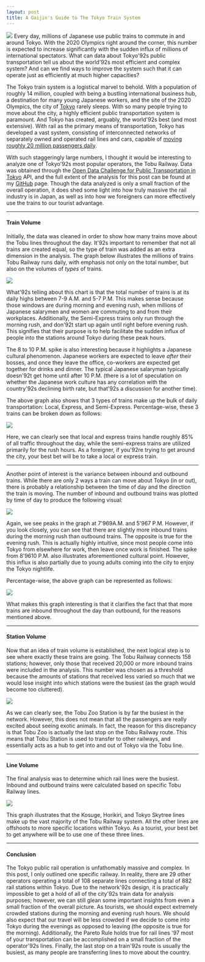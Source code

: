 ```yaml
---
layout: post
title: A Gaijin's Guide to The Tokyo Train System
---
```


![](https://cdn-images-1.medium.com/max/1600/1*xHUN1AVM0ejObXBygvCr9g.jpeg)
<span class="figcaption_hack">Every day, millions of Japanese use public trains to commute in and around
Tokyo. With the 2020 Olympics right around the corner, this number is expected
to increase significantly with the sudden influx of millions of international
spectators. What can data about Tokyo\'92s public transportation tell us about the
world\'92s most efficient and complex system? And can we find ways to improve the
system such that it can operate just as efficiently at much higher capacities?</span>

The Tokyo train system is a logistical marvel to behold. With a population of
roughly 14 million, coupled with being a bustling international business hub, a
destination for many young Japanese workers, and the site of the 2020 Olympics,
the city of [Tokyo](https://en.wikipedia.org/wiki/Tokyo) rarely sleeps. With so
many people trying to move about the city, a highly efficient public
transportation system is paramount. And Tokyo has created, arguably, the world\'92s
best (and most extensive). With rail as the primary means of transportation,
Tokyo has developed a vast system, consisting of interconnected networks of
separately owned and operated rail lines and cars, capable of [moving roughly 20
million passengers
daily](https://en.wikipedia.org/wiki/Transport_in_Greater_Tokyo#Rail).

With such staggeringly large numbers, I thought it would be interesting to
analyze one of Tokyo\'92s most popular operators, the Tobu Railway. Data was
obtained through the [Open Data Challenge for Public Transportation in
Tokyo](https://tokyochallenge.odpt.org/en/index.html) API, and the full extent
of the analysis for this post can be found at my
[GitHub](https://github.com/Nburkhal/Tokyo-Train-Data) page. Though the data
analyzed is only a small fraction of the overall operation, it does shed some
light into how truly massive the rail industry is in Japan, as well as into how
we foreigners can more effectively use the trains to our tourist advantage.

*****

#### Train Volume

Initially, the data was cleaned in order to show how many trains move about the
Tobu lines throughout the day. It\'92s important to remember that not all trains
are created equal, so the type of train was added as an extra dimension in the
analysis. The graph below illustrates the millions of trains Tobu Railway runs
daily, with emphasis not only on the total number, but also on the volumes of
*types* of trains.

![](https://cdn-images-1.medium.com/max/1600/1*43IRTEJ3ZjvqTl_3sobraQ.png)

What\'92s telling about this chart is that the total number of trains is at its
daily highs between 7-9 A.M. and 5-7 P.M. This makes sense because those windows
are during morning and evening rush, when millions of Japanese salarymen and
women are commuting to and from their workplaces. Additionally, the Semi-Express
trains only run through the morning rush, and don\'92t start up again until right
before evening rush. This signifies that their purpose is to help facilitate the
sudden influx of people into the stations around Tokyo during these peak hours.

The 8 to 10 P.M. spike is also interesting because it highlights a Japanese
cultural phenomenon. Japanese workers are expected to leave *after* their
bosses, and once they leave the office, co-workers are expected get together for
drinks and dinner. The typical Japanese salaryman typically doesn\'92t get home
until after 10 P.M. (there is a lot of speculation on whether the Japanese work
culture has any correlation with the country\'92s declining birth rate, but that\'92s
a discussion for another time).

The above graph also shows that 3 types of trains make up the bulk of daily
transportation: Local, Express, and Semi-Express. Percentage-wise, these 3
trains can be broken down as follows:

![](https://cdn-images-1.medium.com/max/1600/1*jY8DLyn1Rxv6pTty3o62Yw.png)

Here, we can clearly see that local and express trains handle roughly 85% of all
traffic throughout the day, while the semi-express trains are utilized primarily
for the rush hours. As a foreigner, if you\'92re trying to get around the city,
your best bet will be to take a local or express train.

*****

Another point of interest is the variance between inbound and outbound trains.
While there are only 2 ways a train can move about Tokyo (in or out), there is
probably a relationship between the time of day and the direction the train is
moving. The number of inbound and outbound trains was plotted by time of day to
produce the following visual:

![](https://cdn-images-1.medium.com/max/1600/1*H9y18aO2QiByIU1UBbIlTg.png)

Again, we see peaks in the graph at 7\'969A.M. and 5\'967 P.M. However, if you look
closely, you can see that there are slightly more inbound trains during the
morning rush than outbound trains. The opposite is true for the evening rush.
This is actually highly intuitive, since most people come into Tokyo from
elsewhere for work, then leave once work is finished. The spike from 8\'9610 P.M.
also illustrates aforementioned cultural point. However, this influx is also
partially due to young adults coming into the city to enjoy the Tokyo nightlife.

Percentage-wise, the above graph can be represented as follows:

![](https://cdn-images-1.medium.com/max/1600/1*ftIZiEQFICfaxaEd9hixKQ.png)

What makes this graph interesting is that it clarifies the fact that that more
trains are inbound throughout the day than outbound, for the reasons mentioned
above.

*****

#### Station Volume

Now that an idea of train volume is established, the next logical step is to see
where exactly these trains are going. The Tobu Railway connects 158 stations;
however, only those that received 20,000 or more inbound trains were included in
the analysis. This number was chosen as a threshold because the amounts of
stations that received less varied so much that we would lose insight into which
stations were the busiest (as the graph would become too cluttered).

![](https://cdn-images-1.medium.com/max/1600/1*30szjnMX1wS_GJ3dRDFxMA.png)

As we can clearly see, the Tobu Zoo Station is by far the busiest in the
network. However, this does not mean that all the passengers are really excited
about seeing exotic animals. In fact, the reason for this discrepancy is that
Tobu Zoo is actually the last stop on the Tobu Railway route. This means that
Tobu Station is used to transfer to other railways, and essentially acts as a
hub to get into and out of Tokyo via the Tobu line.

*****

#### Line Volume

The final analysis was to determine which rail lines were the busiest. Inbound
and outbound trains were calculated based on specific Tobu Railway lines.

![](https://cdn-images-1.medium.com/max/1600/1*rC_ZjouFJ9JyfWKeRLuBAg.png)

This graph illustrates that the Kosuge, Horikiri, and Tokyo Skytree lines make
up the vast majority of the Tobu Railway system. All the other lines are
offshoots to more specific locations within Tokyo. As a tourist, your best bet
to get anywhere will be to use one of these three lines.

*****

#### Conclusion

The Tokyo public rail operation is unfathomably massive and complex. In this
post, I only outlined one specific railway. In reality, there are 29 other
operators operating a total of 108 separate lines connecting a total of 882 rail
stations within Tokyo. Due to the network\'92s design, it is practically impossible
to get a hold of all of the city\'92s train data for analysis purposes; however, we
can still glean some important insights from even a small fraction of the
overall picture. As tourists, we should expect extremely crowded stations during
the morning and evening rush hours. We should also expect that our travel will
be less crowded if we decide to come into Tokyo during the evenings as opposed
to leaving (the opposite is true for the morning). Additionally, the Pareto Rule
holds true for rail lines \'97 most of your transportation can be accomplished on a
small fraction of the operator\'92s lines. Finally, the last stop on a train\'92s
route is usually the busiest, as many people are transferring lines to move
about the country.

